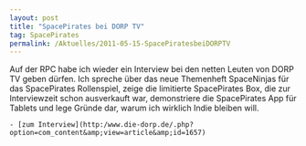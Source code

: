 ```yaml
---
layout: post
title: "SpacePirates bei DORP TV"
tag: SpacePirates
permalink: /Aktuelles/2011-05-15-SpacePiratesbeiDORPTV
---
```



Auf der RPC habe ich wieder ein Interview bei den netten Leuten von DORP TV geben dürfen. Ich spreche über das neue Themenheft SpaceNinjas für das SpacePirates Rollenspiel, zeige die limitierte SpacePirates Box, die zur Interviewzeit schon ausverkauft war, demonstriere die SpacePirates App für Tablets und lege Gründe dar, warum ich wirklich Indie bleiben will.

	- [zum Interview](http:/www.die-dorp.de/.php?option=com_content&amp;view=article&amp;id=1657)


